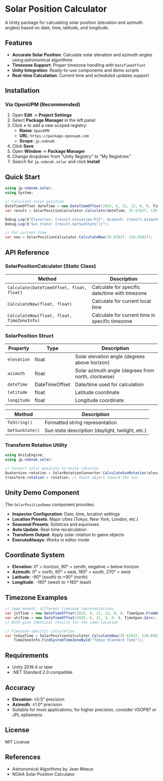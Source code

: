# Solar Position Calculator

A Unity package for calculating solar position (elevation and azimuth angles) based on date, time, latitude, and longitude.

## Features

- **Accurate Solar Position**: Calculate solar elevation and azimuth angles using astronomical algorithms
- **Timezone Support**: Proper timezone handling with `DateTimeOffset` 
- **Unity Integration**: Ready-to-use components and demo scripts
- **Real-time Calculation**: Current time and scheduled updates support

## Installation

### Via OpenUPM (Recommended)

1. Open **Edit** → **Project Settings**
2. Select **Package Manager** in the left panel
3. Click **+** to add a new scoped registry:
   - **Name**: `OpenUPM`
   - **URL**: `https://package.openupm.com`
   - **Scope**: `jp.nobnak`
4. Click **Save**
5. Open **Window** → **Package Manager**
6. Change dropdown from "Unity Registry" to "My Registries"
7. Search for `jp.nobnak.solar` and click **Install**

## Quick Start

```csharp
using jp.nobnak.solar;
using System;

// Calculate solar position
DateTimeOffset dateTime = new DateTimeOffset(2025, 6, 21, 12, 0, 0, TimeSpan.FromHours(9)); // JST
var result = SolarPositionCalculator.Calculate(dateTime, 35.6762f, 139.6503f); // Tokyo

Debug.Log($"Elevation: {result.elevation:F2}°, Azimuth: {result.azimuth:F2}°");
Debug.Log($"Sun State: {result.GetSunState()}");

// For current time
var now = SolarPositionCalculator.CalculateNow(35.6762f, 139.6503f);
```

## API Reference

### SolarPositionCalculator (Static Class)

| Method | Description |
|--------|-------------|
| `Calculate(DateTimeOffset, float, float)` | Calculate for specific date/time with timezone |
| `CalculateNow(float, float)` | Calculate for current local time |
| `CalculateNow(float, float, TimeZoneInfo)` | Calculate for current time in specific timezone |

### SolarPosition Struct

| Property | Type | Description |
|----------|------|-------------|
| `elevation` | float | Solar elevation angle (degrees above horizon) |
| `azimuth` | float | Solar azimuth angle (degrees from north, clockwise) |
| `dateTime` | DateTimeOffset | Date/time used for calculation |
| `latitude` | float | Latitude coordinate |
| `longitude` | float | Longitude coordinate |

| Method | Description |
|--------|-------------|
| `ToString()` | Formatted string representation |
| `GetSunState()` | Sun state description (daylight, twilight, etc.) |

### Transform Rotation Utility

```csharp
using UnityEngine;
using jp.nobnak.solar;

// Convert solar position to Unity rotation
Quaternion rotation = SolarRotationConverter.CalculateSunRotation(elevation, azimuth);
transform.rotation = rotation; // Point object toward the sun
```

## Unity Demo Component

The `SolarPositionDemo` component provides:

- **Inspector Configuration**: Date, time, location settings
- **Location Presets**: Major cities (Tokyo, New York, London, etc.)
- **Seasonal Presets**: Solstices and equinoxes  
- **Auto Update**: Real-time recalculation
- **Transform Output**: Apply solar rotation to game objects
- **ExecuteAlways**: Works in editor mode

## Coordinate System

- **Elevation**: 0° = horizon, 90° = zenith, negative = below horizon
- **Azimuth**: 0° = north, 90° = east, 180° = south, 270° = west
- **Latitude**: -90° (south) to +90° (north)
- **Longitude**: -180° (west) to +180° (east)

## Timezone Examples

```csharp
// Same moment, different timezone representations
var jstTime = new DateTimeOffset(2025, 6, 21, 12, 0, 0, TimeSpan.FromHours(9));  // JST
var utcTime = new DateTimeOffset(2025, 6, 21, 3, 0, 0, TimeSpan.Zero);           // UTC
// Both give identical results for the same location

// Timezone-specific calculation
var tokyoTime = SolarPositionCalculator.CalculateNow(35.6762f, 139.6503f, 
    TimeZoneInfo.FindSystemTimeZoneById("Tokyo Standard Time"));
```

## Requirements

- Unity 2019.4 or later
- .NET Standard 2.0 compatible

## Accuracy

- **Elevation**: ±0.5° precision
- **Azimuth**: ±1.0° precision  
- Suitable for most applications; for higher precision, consider VSOP87 or JPL ephemeris

## License

MIT License

## References

- Astronomical Algorithms by Jean Meeus
- NOAA Solar Position Calculator